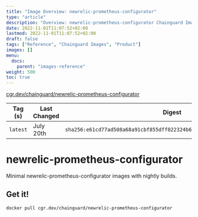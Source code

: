 ```yaml
---
title: "Image Overview: newrelic-prometheus-configurator"
type: "article"
description: "Overview: newrelic-prometheus-configurator Chainguard Image"
date: 2022-11-01T11:07:52+02:00
lastmod: 2022-11-01T11:07:52+02:00
draft: false
tags: ["Reference", "Chainguard Images", "Product"]
images: []
menu:
  docs:
    parent: "images-reference"
weight: 500
toc: true
---
```


[cgr.dev/chainguard/newrelic-prometheus-configurator](https://github.com/chainguard-images/images/tree/main/images/newrelic-prometheus-configurator)

| Tag (s)   | Last Changed | Digest                                                                    |
|-----------|--------------|---------------------------------------------------------------------------|
|  `latest` | July 20th    | `sha256:e61cd77ad508a68a91cbf855dff022324b6fc02b8a1aa54ecff9acd63f626386` |

# newrelic-prometheus-configurator

Minimal newrelic-prometheus-configurator images with nightly builds.

## Get it!

```shell
docker pull cgr.dev/chainguard/newrelic-prometheus-configurator
```
